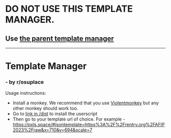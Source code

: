 <h1>DO NOT USE THIS TEMPLATE MANAGER.</h1>
<h2>Use <a href="https://github.com/osuplace/templateManager">the parent template manager</a></h2>


----------

# Template Manager
### - by r/osuplace 

Usage instructions:
 * Install a monkey. We recommend that you use [Violentmonkey](https://violentmonkey.github.io/get-it/) but any other monkey should work too.
 * Go to [link in /dist](https://github.com/osuplace/templateManager/raw/main/dist/templateManager.user.js) to install the userscript
 * Then go to your template url of choice. For example - https://pxls.space/#jsontemplate=https%3A%2F%2Frentry.org%2FAFIP2023%2Fraw&x=710&y=694&scale=7
